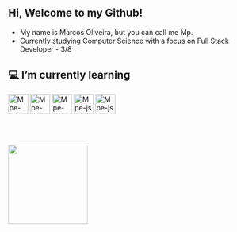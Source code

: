 ## Hi, Welcome to my Github!

- My name is Marcos Oliveira, but you can call me Mp.
- Currently studying Computer Science with a focus on Full Stack Developer - 3/8


## 💻 I’m currently learning

<div style="display: inline_block">
    <img align="center" alt="Mpe-Java" height="40" width="40" src="https://cdn.jsdelivr.net/gh/devicons/devicon@latest/icons/java/java-original.svg"> 
    <img align="center" alt="Mpe-html" height="40" width="40" src="https://cdn.jsdelivr.net/gh/devicons/devicon@latest/icons/html5/html5-original.svg">
    <img align="center" alt="Mpe-css" height="40" width="40" src="https://cdn.jsdelivr.net/gh/devicons/devicon@latest/icons/css3/css3-original.svg">
    <img align="center" alt="Mpe-js" height="40" width="40" src="https://cdn.jsdelivr.net/gh/devicons/devicon@latest/icons/javascript/javascript-original.svg">
    <img align="center" alt="Mpe-js" height="40" width="40" src="https://cdn.jsdelivr.net/gh/devicons/devicon@latest/icons/azuresqldatabase/azuresqldatabase-original.svg" />
          
</div>

<br></br>

<div style="display: inline_block">
    <img height="160 em" src="https://github-readme-stats.vercel.app/api?username=MpeOliveira&show_icons=true&theme=dracula&border_color=30A3DC">
</div>
